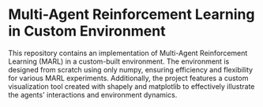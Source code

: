 # Multi-Agent Reinforcement Learning in Custom Environment
This repository contains an implementation of Multi-Agent Reinforcement Learning (MARL) in a custom-built environment. The environment is designed from scratch using only numpy, ensuring efficiency and flexibility for various MARL experiments. Additionally, the project features a custom visualization tool created with shapely and matplotlib to effectively illustrate the agents' interactions and environment dynamics.
